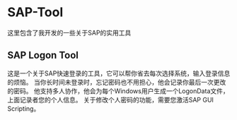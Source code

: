 # SAP-Tool
这里包含了我开发的一些关于SAP的实用工具

## SAP Logon Tool
这是一个关于SAP快速登录的工具，它可以帮你省去每次选择系统，输入登录信息的烦恼。
当你长时间未登录时，忘记密码也不用担心，他会记录你最后一次更改的密码。
他支持多人协作，他会为每个Windows用户生成一个LogonData文件，上面记录者您的个人信息。
关于修改个人密码的功能，需要您激活SAP GUI Scripting。
